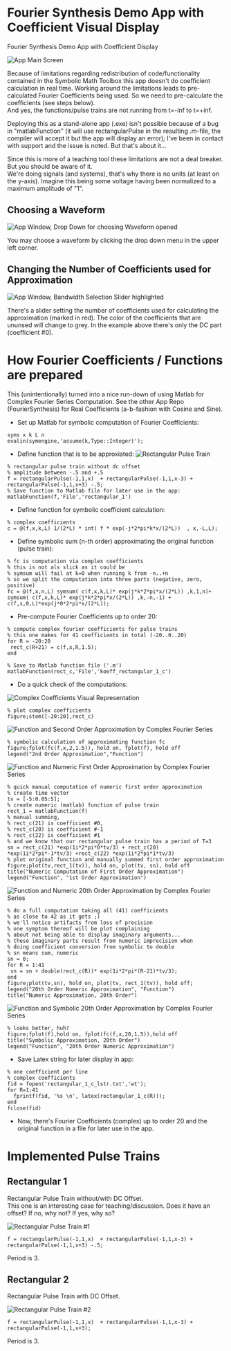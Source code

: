 # Fourier Synthesis Demo App with Coefficient Visual Display
Fourier Synthesis Demo App with Coefficient Display

![App Main Screen](app_screen.png)

Because of limitations regarding redistribution of code/functionality contained in the Symbolic Math Toolbox this app doesn't do coefficient calculation in real time. Working around the limitations leads to pre-calculated Fourier Coefficients being used. So we need to pre-calculate the coefficients (see steps below).  
And yes, the functions/pulse trains are not running from t=-inf to t=+inf. 

Deploying this as a stand-alone app (.exe) isn't possible because of a bug in "matlabFunction" (it will use rectangularPulse in the resulting .m-file, the compiler will accept it but the app will display an error); I've been in contact with support and the issue is noted. But that's about it...   

Since this is more of a teaching tool these limitations are not a deal breaker. But you should be aware of it.  
We're doing signals (and systems), that's why there is no units (at least on the y-axis). Imagine this being some voltage having been normalized to a maximum amplitude of "1".

## Choosing a Waveform
![App Window, Drop Down for choosing Waveform opened](app_screen_choose_waveform.png)

You may choose a waveform by clicking the drop down menu in the upper left corner.

## Changing the Number of Coefficients used for Approximation
![App Window, Bandwidth Selection Slider highlighted](app_screen_bw_slider.png)

There's a slider setting the number of coefficients used for calculating the approximation (marked in red). The color of  the coefficients that are ununsed will change to grey. In the example above there's only the DC part (coefficient #0). 


# How Fourier Coefficients / Functions are prepared 
This (unintentionally) turned into a nice run-down of using Matlab for Complex Fourier Series Computation. See the other App Repo (FourierSynthesis) for Real Coefficients (a-b-fashion with Cosine and Sine). 

- Set up Matlab for symbolic computation of Fourier Coefficients: 
```
syms x k L n
evalin(symengine,'assume(k,Type::Integer)');
```  
- Define function that is to be approxiated:
![Rectangular Pulse Train](rectangular_1.png)

```
% rectangular pulse train without dc offset
% amplitude between -.5 and +.5
f = rectangularPulse(-1,1,x)  + rectangularPulse(-1,1,x-3) + rectangularPulse(-1,1,x+3) -.5;
% Save function to Matlab file for later use in the app:
matlabFunction(f,'File','rectangular_1')
```

- Define function for symbolic coefficient calculation: 
```
% complex coefficients
c = @(f,x,k,L) 1/(2*L) * int( f * exp(-j*2*pi*k*x/(2*L))  , x,-L,L);
```

- Define symbolic sum (n-th order) approximating the original function (pulse train):
```
% fc is computation via complex coefficients
% this is not als slick as it could be 
% symsum will fail at k=0 when running k from -n..+n
% so we split the computation into three parts (negative, zero, positive)
fc = @(f,x,n,L) symsum( c(f,x,k,L)* exp(j*k*2*pi*x/(2*L)) ,k,1,n)+ symsum( c(f,x,k,L)* exp(j*k*2*pi*x/(2*L)) ,k,-n,-1) + c(f,x,0,L)*exp(j*0*2*pi*x/(2*L));
```

- Pre-compute Fourier Coefficients up to order 20:
```
% compute complex fourier coefficients for pulse trains
% this one makes for 41 coefficients in total (-20..0..20)
for R = -20:20
 rect_c(R+21) = c(f,x,R,1.5); 
end

% Save to Matlab function file ('.m')
matlabFunction(rect_c,'File','koeff_rectangular_1_c')
```

- Do a quick check of the computations:

![Complex Coefficients Visual Representation](rectangular_1_complex_coefficients.png)  
```
% plot complex coefficients 
figure;stem([-20:20],rect_c)
```

![Function and Second Order Approximation by Complex Fourier Series](rectangular_1_approx_2ndorder.png)  
```
% symbolic calculation of approximating function fc
figure;fplot(fc(f,x,2,1.5)), hold on, fplot(f), hold off
legend("2nd Order Approximation","Function")
```


![Function and Numeric First Order Approximation by Complex Fourier Series](rectangular_1_approx_1stOrderNumeric.png)  
```
% quick manual computation of numeric first order approximation
% create time vector
tv = [-5:0.05:5];
% create numeric (matlab) function of pulse train
rect_1 = matlabFunction(f)
% manual summing, 
% rect_c(21) is coefficient #0,
% rect_c(20) is coefficient #-1
% rect_c(22) is coefficient #1
% and we know that our rectangular pulse train has a period of T=3
sn = rect_c(21) *exp(1i*2*pi*0*tv/3) + rect_c(20) *exp(1i*2*pi*-1*tv/3) +rect_c(22) *exp(1i*2*pi*1*tv/3)
% plot original function and manually summed first order approximation
figure;plot(tv,rect_1(tv)), hold on, plot(tv, sn), hold off
title("Numeric Computation of First Order Approximation")
legend("Function", "1st Order Approximation")

```


![Function and Numeric 20th Order Approximation by Complex Fourier Series](rectangular_1_approx_20thOrderNumeric.png) 
```
% do a full computation taking all (41) coefficients
% as close to 42 as it gets ;)
% we'll notice artifacts from loss of precision
% one symptom thereof will be plot complaining
% about not being able to display imaginary arguments...
% these imaginary parts result from numeric imprecision when
% doing coefficient conversion from symbolic to double
% sn means sum, numeric
sn = 0;
for R = 1:41
 sn = sn + double(rect_c(R))* exp(1i*2*pi*(R-21)*tv/3);
end
figure;plot(tv,sn), hold on, plot(tv, rect_1(tv)), hold off;
legend("20th Order Numeric Approximation", "Function")
title("Numeric Approximation, 20th Order")
```

![Function and Symbolic 20th Order Approximation by Complex Fourier Series](rectangular_1_approx_20thOrderSymbolic.png) 
```
% looks better, huh?
figure;fplot(f),hold on, fplot(fc(f,x,20,1.5)),hold off
title("Symbolic Approximation, 20th Order")
legend("Function", "20th Order Numeric Approximation")
```

- Save Latex string for later display in app:
```
% one coefficient per line
% complex coefficients
fid = fopen('rectangular_1_c_lstr.txt','wt');
for R=1:41
  fprintf(fid, '%s \n', latex(rectangular_1_c(R)));
end
fclose(fid)
```

- Now, there's Fourier Coefficients (complex) up to order 20 and the original function in a file for later use in the app.

# Implemented Pulse Trains
## Rectangular 1
Rectangular Pulse Train without/with DC Offset.  
This one is an interesting case for teaching/discussion. Does it have an offset? If no, why not? If yes, why so? 

![Rectangular Pulse Train #1](rectangular_1.png)
```
f = rectangularPulse(-1,1,x)  + rectangularPulse(-1,1,x-3) + rectangularPulse(-1,1,x+3) -.5;
```
Period is 3.

## Rectangular 2
Rectangular Pulse Train with DC Offset.  

![Rectangular Pulse Train #2](rectangular_2.png)
```
f = rectangularPulse(-1,1,x)  + rectangularPulse(-1,1,x-3) + rectangularPulse(-1,1,x+3);
```
Period is 3.

